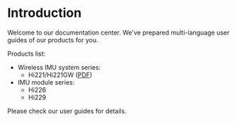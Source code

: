 # Introduction
Welcome to our documentation center. We've prepared multi-language user guides of our products for you.

Products list:

- Wireless IMU system series: 
	- Hi221/Hi221GW ([PDF](https://avmm9898.github.io/HIPNUC_web/download/hi221um_en.pdf))
- IMU module series:
	- Hi226
	- Hi229

 Please check our user guides for details. 
